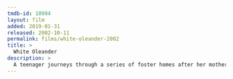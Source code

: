 ```yaml
---
tmdb-id: 10994
layout: film
added: 2019-01-31
released: 2002-10-11
permalink: films/white-oleander-2002
title: >
  White Oleander
description: >
  A teenager journeys through a series of foster homes after her mother goes to prison for committing a crime of passion.
---
```

